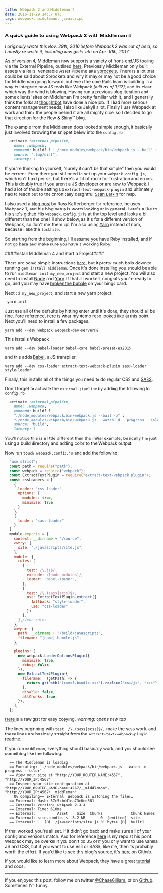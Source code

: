 ```yaml
---
title: Webpack 2 and Middleman 4
date: 2016-11-29 14:57 UTC
tags: webpack, middleman, javascript
---
```


### A quick guide to using Webpack 2 with Middleman 4

*I originally wrote this Nov. 29th, 2016 before Webpack 2 was out of beta, so I
mostly re wrote it, including new gists, etc on Apr. 10th, 2017*

As of version 4, Middleman now supports a variety of front-end/JS tooling via
the External Pipeline, outlined [here](https://middlemanapp.com/advanced/external-pipeline/). Previously Middleman only built assets via Rails' venerable Asset Pipeline aka [Sprockets](https://github.com/rails/sprockets-rails). There is a lot that could
be said about Sprockets and why it may or may not be a good choice for Middleman
going forward, but even the core Rails team is building in a way to integrate new
JS tools like Webpack *[edit as of 3/17]*, and its clear which way the wind is
blowing. Having run a previous blog iteration and some clients' sites on
Middleman I'm pretty familiar with it, and I generally think the folks at
[thoughtbot](https://thoughtbot.com/) have done a nice job. If I had more
serious content management needs, I also like Jekyll a lot. Finally I use Webpack
at work and think the people behind it are all mighty nice, so I decided to go
that direction for the New & Shiny™ blog.

The example from the Middleman docs looked simple enough, it basically just
involved throwing the snippet below into the `config.rb`

```ruby
  activate :external_pipeline,
    name: :webpack,
    command: build? ? './node_modules/webpack/bin/webpack.js --bail' : './node_modules/webpack/bin/webpack.js --watch -d',
    source: ".tmp/dist",
    latency: 1
```


If you're thinking to yourself, "surely it can't be that simple" then you would
be correct. From there you still need to set up your `webpack.config.js`, which
isn't hard per se, but there's a lot of room for frustration and errors. This is
doubly true if you aren't a JS developer or are new to Webpack. I had a lot of
trouble setting up `extract-text-webpack-plugin` and ultimately had to reach
out to the chronically delightful [Sean Larkin](https://twitter.com/TheLarkInn)
for help.

I also used a [blog post](https://rossta.net/blog/using-webpack-with-middleman.html) by Ross Kaffenberger for reference. he uses Webpack 1, and his blog setup is worth
looking at in general. Here's a like to his [site's github](https://github.com/rossta/rossta.github.com) His `webpack.config.js` is
at the top level and looks a bit different than the one I'll show below, as it's
for a different version of Webpack, so don't mix them up! I'm also using [Yarn](https://yarnpkg.com/en/) instead of npm, because I like the `lockfile`.

So starting from the beginning, I'll assume you have Ruby installed, and if not
go [here](https://www.ruby-lang.org/en/documentation/installation/) and make
sure you have a working Ruby.

####Install Middleman 4 and Start a Project####

There are some simple instructions [here](https://middlemanapp.com/basics/install/),
but it pretty much boils down to running `gem install middleman`. Once it's done
installing you should be able to run `middleman init my_new_project` and start a
new project. You will also need to install [Node](https://nodejs.org/en/download/)
and [Yarn](https://yarnpkg.com/en/docs/install). If that all worked, congrats
you're ready to go, and you may have [broken the bubble](https://en.wikipedia.org/wiki/Bingo_(U.S.)#Terminology) on your bingo card.

Next `cd my_new_project`, and start a new yarn project:

` yarn init`

Just use all of the defaults by hitting enter until it's done, they should all
be fine. Fore reference, [here](https://github.com/Ch4s3/webpack_middleman_blog_sample/tree/435f3a88352d9b2a804254c3d9c7a0be38e76302) is what my demo repo looked like at this point. Next you'll need to
install a few packages.

`yarn add --dev webpack webpack-dev-server@2`

This installs Webpack

`yarn add --dev babel-loader babel-core babel-preset-es2015`

and this adds [Babel](https://babeljs.io/), a JS transpiler.

`yarn add --dev css-loader extract-text-webpack-plugin sass-loader style-loader`

Finally, this installs all of the things you need to do regular CSS and [SASS](http://sass-lang.com/).

Don't forget to activate the `external_pipeline` by adding the following to `config.rb`

```ruby
  activate :external_pipeline,
    name: :webpack,
    command: build? ?
    "./node_modules/webpack/bin/webpack.js --bail -p" :
    "./node_modules/webpack/bin/webpack.js --watch -d --progress --color",
    source: "build",
    latency: 1
```

You'll notice this is a little different than the initial example, basically I'm
just using a build directory and adding color to the Webpack output.

Now run `touch webpack.config.js` and add the following:

```javascript
  "use strict";
  const path = require("path");
  const webpack = require("webpack");
  const ExtractTextPlugin = require("extract-text-webpack-plugin");
  const cssLoaders = [
    {
      loader: "css-loader",
      options: {
        modules: true,
        minimize: true
      }
    },
    {
      loader: "sass-loader"
    }
  ]
  module.exports = {
    context: __dirname + "/source",
    entry: {
      site: "./javascripts/site.js",
    },
    module: {
      rules: [
        {
          test: /\.js$/,
          exclude: /(node_modules)/,
          loader: "babel-loader",
        },
        {
          test: /\.(sass|scss)$/,
          use: ExtractTextPlugin.extract({
            fallback: "style-loader",
            use: "css-loader"
          })
        },
      ],//end rules
    },
    output: {
      path: __dirname + "/build/javascripts",
      filename: "[name].bundle.js",
    },

    plugins: [
      new webpack.LoaderOptionsPlugin({
        minimize: true,
        debug: false
      }),
      new ExtractTextPlugin({
        filename:  (getPath) => {
          return getPath("[name].bundle.css").replace("css/js", "css");
        },
        disable: false,
        allChunks: true,
      }),
    ],
  };
```
<a href="https://gist.githubusercontent.com/Ch4s3/cdb399bf439bc85ce9b735e005b66686/raw/76af0fbb0ec1bd0ba76e0f1b6b5d5e42f911c7a2/demo_webpack.config.js" target="_blank">Here
</a> is a raw gist for easy copying. *Warning: opens new tab*

The lines beginning with `test: /\.(sass|scss)$/,` make the sass work, and these lines are basically straight from the `extract-text-webpack-plugin` [readme](https://github.com/webpack-contrib/extract-text-webpack-plugin/tree/v2.1.0).

If you run `middleman`, everything should basically work, and you should see
something like the following:

```
  == The Middleman is loading
  == Executing: `./node_modules/webpack/bin/webpack.js --watch -d --progress --color`
  == View your site at "http://YOUR_ROUTER_NAME:4567", "http://YOUR_IP:4567"
  == Inspect your site configuration at "http://YOUR_ROUTER_NAME.home:4567/__middleman", "http://YOUR_IP:4567/__middleman"
    0% compiling== External: Webpack is watching the files…
  == External: Hash: 57c5cbdd1ea73e6cd381
  == External: Version: webpack 2.3.3
  == External: Time: 610ms
  == External:          Asset    Size  Chunks             Chunk Names
  == External: site.bundle.js  3.2 kB       0  [emitted]  site
  == External:    [0] ./javascripts/site.js 31 bytes {0} [built]
```

If that worked, you're all set. If it didn't go back and make sure all of your
config and versions match. And for reference [here](https://github.com/Ch4s3/webpack_middleman_blog_sample/tree/4d735620f8f78da12005703131be3eaf655dc4f3) is my repo at his point. Webpack may be overkill if you don't do JS or
if you only want to use vanilla JS and CSS, but if you want to use es6 or SASS,
like me, then its probably worth the effort. If you'd like to see this blog's
source, it's [here](https://github.com/Ch4s3/-pursu.es) on Github.

If you would like to learn more about Webpack, they have a great [tutorial](https://webpack.js.org/guides/get-started/) and docs.

---
If you enjoyed this post, follow me on twitter [@ChaseGilliam](https://twitter.com/ChaseGilliam),
or on [Github](https://github.com/Ch4s3). Sometimes I'm funny.
